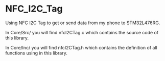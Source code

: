 # NFC_I2C_Tag
Using NFC I2C Tag to get or send data from my phone to STM32L476RG.

In Core/Src/ you will find nfcI2CTag.c which contains the source code of this library.


In Core/Inc/ you will find nfcI2CTag.h which contains the definition of all functions using in this library.
